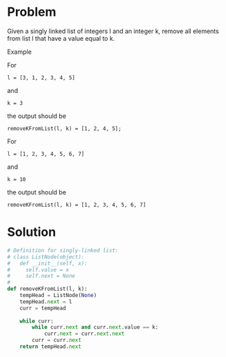 # Problem
Given a singly linked list of integers l and an integer k, remove all elements from list l that have a value equal to k.

Example

For 

    l = [3, 1, 2, 3, 4, 5] 
and 
    
    k = 3
the output should be

    removeKFromList(l, k) = [1, 2, 4, 5];
For 

    l = [1, 2, 3, 4, 5, 6, 7] 
and 

    k = 10
  
the output should be

    removeKFromList(l, k) = [1, 2, 3, 4, 5, 6, 7]

# Solution
```python
# Definition for singly-linked list:
# class ListNode(object):
#   def __init__(self, x):
#     self.value = x
#     self.next = None
#
def removeKFromList(l, k):
    tempHead = ListNode(None)
    tempHead.next = l
    curr = tempHead
    
    while curr:
        while curr.next and curr.next.value == k:
            curr.next = curr.next.next
        curr = curr.next
    return tempHead.next
```

